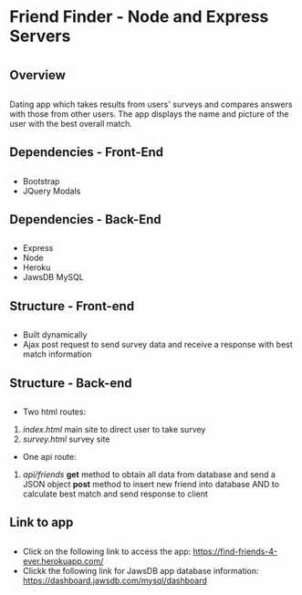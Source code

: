 # Friend Finder - Node and Express Servers <h1>
## Overview<h2>
 Dating app which takes results from users' surveys and compares answers with those from other users. The app displays the name and picture of the user with the best overall match.

## Dependencies - Front-End<h2>
* Bootstrap
* JQuery Modals

## Dependencies - Back-End<h2>
* Express
* Node
* Heroku
* JawsDB MySQL

## Structure - Front-end<h2>
* Built dynamically 
* Ajax post request to send survey data and receive a response with best match information

## Structure - Back-end<h2>
* Two html routes:
1. _index.html_ main site to direct user to take survey
2. _survey.html_ survey site

* One api route:
1. _api/friends_ 
**get** method to obtain all data from database and send a JSON object
**post** method to insert new friend into database AND to calculate best match and send response to client

## Link to app<h2>
* Click on the following link to access the app: https://find-friends-4-ever.herokuapp.com/
* Clickk the following link for JawsDB app database information: https://dashboard.jawsdb.com/mysql/dashboard

